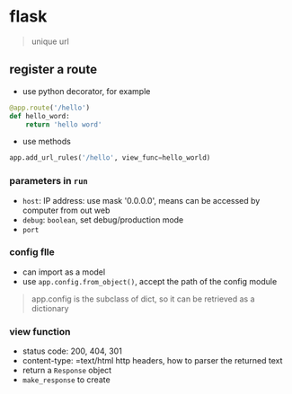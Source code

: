 # flask
> unique url

## register a route

- use python decorator, for example
```python
@app.route('/hello')
def hello_word:
    return 'hello word'
```

- use methods
```python
app.add_url_rules('/hello', view_func=hello_world)
```

### parameters in `run`
- `host`: IP address: use mask '0.0.0.0', means can be accessed by computer from out web
- `debug`: `boolean`, set debug/production mode
- `port`


### config flle
- can import as a model
- use `app.config.from_object()`, accept the path of the config module
> app.config is the subclass of dict, so it can be retrieved as a dictionary


### view function
- status code: 200, 404, 301
- content-type: =text/html http headers, how to parser the returned text
- return a `Response` object
- `make_response` to create
